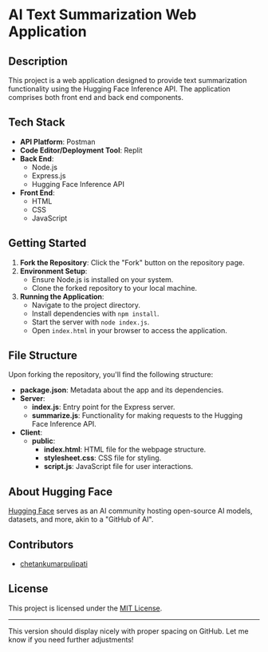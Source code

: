 # AI Text Summarization Web Application

## Description

This project is a web application designed to provide text summarization functionality using the Hugging Face Inference API. The application comprises both front end and back end components.

## Tech Stack

- **API Platform**: Postman
- **Code Editor/Deployment Tool**: Replit
- **Back End**:
  - Node.js
  - Express.js
  - Hugging Face Inference API
- **Front End**:
  - HTML
  - CSS
  - JavaScript

## Getting Started

1. **Fork the Repository**: Click the "Fork" button on the repository page.
2. **Environment Setup**:
   - Ensure Node.js is installed on your system.
   - Clone the forked repository to your local machine.
3. **Running the Application**:
   - Navigate to the project directory.
   - Install dependencies with `npm install`.
   - Start the server with `node index.js`.
   - Open `index.html` in your browser to access the application.

## File Structure

Upon forking the repository, you'll find the following structure:

- **package.json**: Metadata about the app and its dependencies.
- **Server**:
  - **index.js**: Entry point for the Express server.
  - **summarize.js**: Functionality for making requests to the Hugging Face Inference API.
- **Client**:
  - **public**:
    - **index.html**: HTML file for the webpage structure.
    - **stylesheet.css**: CSS file for styling.
    - **script.js**: JavaScript file for user interactions.

## About Hugging Face

[Hugging Face](https://huggingface.co/) serves as an AI community hosting open-source AI models, datasets, and more, akin to a "GitHub of AI".

## Contributors

- [chetankumarpulipati](https://github.com/chetankumarpulipati)

## License

This project is licensed under the [MIT License](LICENSE).

---

This version should display nicely with proper spacing on GitHub. Let me know if you need further adjustments!
